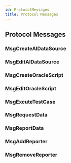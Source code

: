 ```yaml
---
id: ProtocolMessages
title: Protocol Messages
---
```


## Protocol Messages

### MsgCreateAIDataSource

### MsgEditAIDataSource

### MsgCreateOracleScript

### MsgEditOracleScript

### MsgExcuteTestCase

### MsgRequestData

### MsgReportData

### MsgAddReporter

### MsgRemoveReporter
